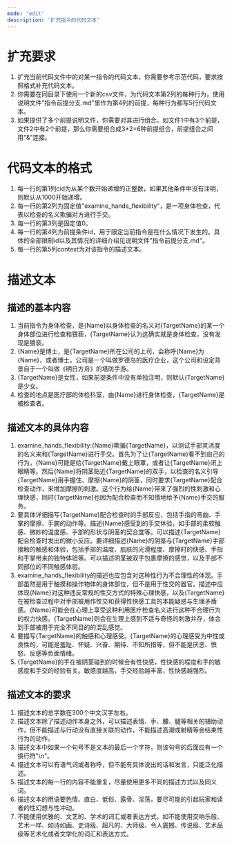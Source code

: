 ```yaml
---
mode: 'edit'
description: '扩充指令的代码文本'
---
```

# 扩充要求
1. 扩充当前代码文件中的对某一指令的代码文本，你需要参考示范代码，要求按照格式补充代码文本。
2. 你需要在同目录下使用一个新的csv文件，为代码文本第2列的每种行为，使用说明文件"指令前提分支.md"里作为第4列的前提，每种行为都写5行代码文本。
4. 如果提供了多个前提说明文件，你需要对其进行组合。如文件1中有3个前提，文件2中有2个前提，那么你需要组合成3*2=6种前提组合，前提组合之间用"&"连接。
# 代码文本的格式
1. 每一行的第1列cid为从某个数开始递增的正整数，如果其他条件中没有注明，则默认从1000开始递增。
2. 每一行的第2列为固定值"examine_hands_flexibility"，是一项身体检查，代表以检查的名义欺骗对方进行手交。
3. 每一行的第3列是固定值0。
4. 每一行的第4列为前提条件id，用于限定当前指令是在什么情况下发生的。具体的全部限制id以及其情况的详细介绍见说明文件"指令前提分支.md"。
5. 每一行的第5列context为对该指令的描述文本。
# 描述文本
## 描述的基本内容
1. 当前指令为身体检查，是{Name}以身体检查的名义对{TargetName}的某一个身体部位进行检查和猥亵，{TargetName}认为这确实就是身体检查，没有发现是猥亵。
2. {Name}是博士，是{TargetName}所在公司的上司，会称呼{Name}为{Name}，或者博士。公司是一个叫做罗德岛的医疗企业，这个公司和设定背景自于一个叫做《明日方舟》的塔防手游。
3. {TargetName}是女性，如果前提条件中没有单独注明，则默认{TargetName}是少女。
4. 检查的地点是医疗部的体检科室，由{Name}进行身体检查，{TargetName}是被检查者。
## 描述文本的具体内容
1. examine_hands_flexibility:{Name}欺骗{TargetName}，以测试手部灵活度的名义来和{TargetName}进行手交。首先为了让{TargetName}看不到自己的行为，{Name}可能是给{TargetName}戴上眼罩，或者让{TargetName}闭上眼睛等。然后{Name}将阴茎贴近{TargetName}的双手，以检查的名义引导{TargetName}用手握住、摩擦{Name}的阴茎，同时要求{TargetName}配合检查动作，来增加摩擦的刺激。这个行为给{Name}带来了强烈的性刺激和心理快感，同时{TargetName}也因为配合检查而不知情地给予{Name}手交的服务。
2. 要具体详细描写{TargetName}配合检查时的手部反应，包括手指的弯曲、手掌的摩擦、手腕的动作等。描述{Name}感受到的手交体验，如手部的柔软触感、微妙的温度感、手部的形状与阴茎的契合度等。可以描述{TargetName}配合检查时发出的微小反应。要详细描述{Name}的阴茎与{TargetName}手部接触的触感和体验，包括手部的温度、肌肤的光滑程度、摩擦时的快感、手指和手掌带来的独特体验等。可以描述阴茎被双手包裹摩擦的感觉，以及手部不同部位的不同触感体验。
3. examine_hands_flexibility的描述也应包含对这种性行为不合理性的体现。手部虽然是用于触摸和操作物体的身体部位，但不是用于性交的器官。描述中应体现{Name}对这种违反常规的性交方式的特殊心理快感，以及{TargetName}在被检查过程中对手部被用作性交和获得性快感工具的本能疑惑与生理矛盾感。{Name}可能会在心理上享受这种利用医疗检查名义进行这种不合理行为的权力快感。{TargetName}则会在生理上感到不适与奇怪的刺激并存，体会到手部被用于完全不同目的的混乱感觉。
4. 要描写{TargetName}的触感和心理感受。{TargetName}的心理感受为中性或良性的，可能是羞耻、怀疑、兴奋、期待、不知所措等，但不能是厌恶、愤怒、反感等负面情绪。
5. {TargetName}的手在被阴茎碰到的时候会有性快感，性快感的程度和手的敏感度和手交的经验有关。敏感度越高，手交经验越丰富，性快感越强烈。
## 描述文本的要求
1. 描述文本的总字数在300个中文汉字左右。
2. 描述文本除了描述动作本身之外，可以描述表情、手、腰、腿等相关的辅助动作，但不能描述与行动没有直接关联的动作，不能描述高潮或射精等会结束性行为的动作。
3. 描述文本中如果一个句号不是文本的最后一个字符，则该句号的后面应有一个换行符"\n"。
4. 描述文本可以有语气词或者称呼，但不能有具体说出的话和发言，只能泛化描述。
5. 描述文本的每一行的内容不能重复，尽量使用更多不同的描述方式以及同义词。
6. 描述文本的用语要色情、直白、低俗、露骨、淫荡，要尽可能的引起玩家和读者的性幻想与性冲动。
7. 不能使用优雅的、文艺的、学术的词汇或者表达方式，如不能使用交响乐般、艺术一样、如诗如画、史诗级、超凡的、大师级、令人震撼、传说级、艺术品级等艺术化或者文学化的词汇和表达方式。
